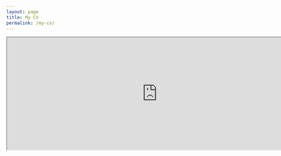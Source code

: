 ```yaml
---
layout: page
title: My CV
permalink: /my-cv/
---
```


<iframe src="https://drive.google.com/file/d/1gjLro-HPY4PaGAynjJHyPXjI_4DKMmQ-/preview" height="300px" width="800px"></iframe>
